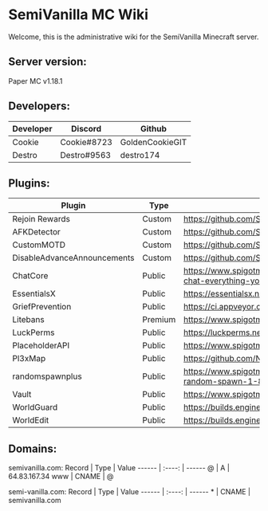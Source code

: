 # SemiVanilla MC Wiki

Welcome, this is the administrative wiki for the SemiVanilla Minecraft server.

## Server version:

Paper MC v1.18.1

## Developers:
Developer |   Discord   | Github
--------- | ----------- | ---------
Cookie    | Cookie#8723 | GoldenCookieGIT
Destro    | Destro#9563 | destro174

## Plugins:
Plugin                      |  Type    |      Link       | Maintainer
--------------------------- | -------- | --------------- | ----------
Rejoin Rewards              | Custom   | https://github.com/SemiVanilla-MC/RejoinRewards | Cookie
AFKDetector                 | Custom   | https://github.com/SemiVanilla-MC/AFKDetector | Destro174
CustomMOTD                  | Custom   | https://github.com/SemiVanilla-MC/CustomMOTD | Destro174
DisableAdvanceAnnouncements | Custom   | https://github.com/SemiVanilla-MC/DisableAdvanceAnnouncements | Destro174
ChatCore                    | Public   | https://www.spigotmc.org/resources/chat-core-manage-control-format-your-chat-everything-youll-ever-need.97447/ | NA
EssentialsX                 | Public   | https://essentialsx.net/downloads.html | NA
GriefPrevention             | Public   | https://ci.appveyor.com/project/RoboMWM39862/griefprevention/builds/41849798 | NA
Litebans                    | Premium  | https://www.spigotmc.org/resources/litebans.3715/ | NA
LuckPerms                   | Public   | https://luckperms.net/download | NA
PlaceholderAPI              | Public   | https://www.spigotmc.org/resources/placeholderapi.6245/ | NA
Pl3xMap                     | Public   | https://github.com/NeumimTo/Pl3xMap | NA
randomspawnplus             | Public   | https://www.spigotmc.org/resources/randomspawnplus-optimized-wild-and-random-spawn-1-8-x-1-15-x.69586/ | NA
Vault                       | Public   | https://www.spigotmc.org/resources/vault.34315/ | NA
WorldGuard                  | Public   | https://builds.enginehub.org/job/worldguard?branch=master | NA
WorldEdit                   | Public   | https://builds.enginehub.org/job/worldedit?branch=master | NA

## Domains:
semivanilla.com:
Record |  Type  | Value
------ | :----: | ------
@      |   A    | 64.83.167.34
www    | CNAME  | @

semi-vanilla.com:
Record |  Type  | Value
------ | :----: | ------
\*      |   CNAME    | semivanilla.com
